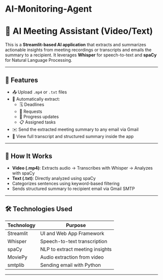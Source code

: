 # AI-Monitoring-Agent

# 🤖 AI Meeting Assistant (Video/Text)

This is a **Streamlit-based AI application** that extracts and summarizes actionable insights from meeting recordings or transcripts and emails the summary to a recipient. It leverages **Whisper** for speech-to-text and **spaCy** for Natural Language Processing.

---

## 🚀 Features

- 📤 Upload `.mp4` or `.txt` files
- 🧠 Automatically extract:
  - 🗓️ Deadlines
  - 📩 Requests
  - 🚀 Progress updates
  - 📋 Assigned tasks
- ✉️ Send the extracted meeting summary to any email via Gmail
- 📄 View full transcript and structured summary inside the app

---

## 📁 How It Works

- **Video (.mp4)**: Extracts audio → Transcribes with Whisper → Analyzes with spaCy
- **Text (.txt)**: Directly analyzed using spaCy
- Categorizes sentences using keyword-based filtering
- Sends structured summary to recipient email via Gmail SMTP

---

## 🛠️ Technologies Used

| Technology  | Purpose                         |
|-------------|---------------------------------|
| Streamlit   | UI and Web App Framework        |
| Whisper     | Speech-to-text transcription    |
| spaCy       | NLP to extract meeting insights |
| MoviePy     | Audio extraction from video     |
| smtplib     | Sending email with Python       |

---
